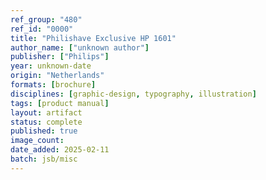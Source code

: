 ```yaml
---
ref_group: "480"
ref_id: "0000"
title: "Philishave Exclusive HP 1601"
author_name: ["unknown author"]
publisher: ["Philips"]
year: unknown-date
origin: "Netherlands"
formats: [brochure]
disciplines: [graphic-design, typography, illustration]
tags: [product manual]
layout: artifact
status: complete
published: true
image_count:
date_added: 2025-02-11
batch: jsb/misc
---
```

